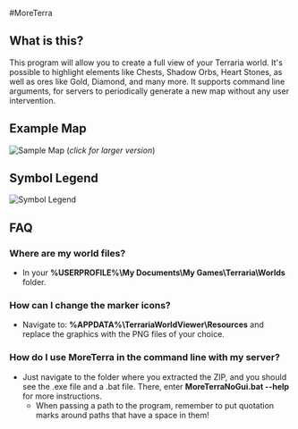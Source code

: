 #MoreTerra

## What is this?
This program will allow you to create a full view of your Terraria world. It's possible to highlight elements like Chests, Shadow Orbs, Heart Stones, as well as ores like Gold, Diamond, and many more.
It supports command line arguments, for servers to periodically generate a new map without any user intervention.

## Example Map
![Sample Map](http://i.imgur.com/YH6m2.jpg)
(_click for larger version_)

## Symbol Legend
![Symbol Legend](http://i.imgur.com/pWbYUgv.png)

## FAQ

### Where are my world files?
* In your **%USERPROFILE%\My Documents\My Games\Terraria\Worlds** folder.

### How can I change the marker icons?
* Navigate to: **%APPDATA%\TerrariaWorldViewer\Resources** and replace the graphics with the PNG files of your choice.

### How do I use MoreTerra in the command line with my server?
* Just navigate to the folder where you extracted the ZIP, and you should see the .exe file and a .bat file. There, enter **MoreTerraNoGui.bat --help** for more instructions.
  * When passing a path to the program, remember to put quotation marks around paths that have a space in them!
